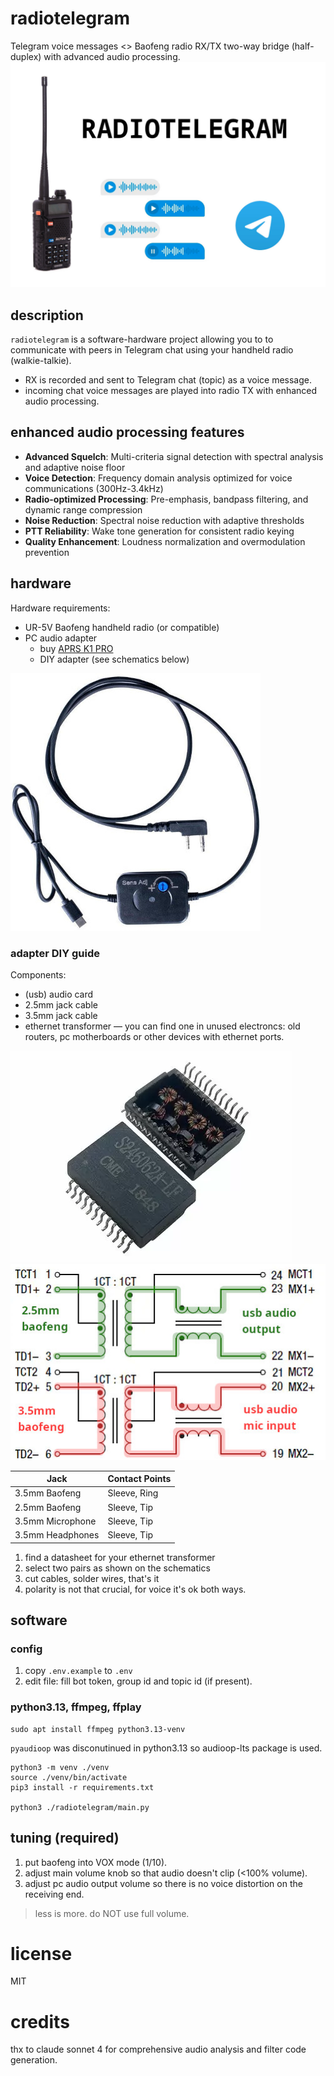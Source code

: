 # radiotelegram

Telegram voice messages <> Baofeng radio RX/TX two-way bridge (half-duplex) with advanced audio processing.
![logo](schematics/logo.jpg)

## description
`radiotelegram` is a software-hardware project allowing you to to communicate with peers in Telegram chat using your handheld radio (walkie-talkie).
 - RX is recorded and sent to Telegram chat (topic) as a voice message.
 - incoming chat voice messages are played into radio TX with enhanced audio processing.

## enhanced audio processing features
- **Advanced Squelch**: Multi-criteria signal detection with spectral analysis and adaptive noise floor
- **Voice Detection**: Frequency domain analysis optimized for voice communications (300Hz-3.4kHz)  
- **Radio-optimized Processing**: Pre-emphasis, bandpass filtering, and dynamic range compression
- **Noise Reduction**: Spectral noise reduction with adaptive thresholds
- **PTT Reliability**: Wake tone generation for consistent radio keying
- **Quality Enhancement**: Loudness normalization and overmodulation prevention 


## hardware
Hardware requirements:
- UR-5V Baofeng handheld radio (or compatible)
- PC audio adapter 
    - buy [APRS K1 PRO](https://baofengtech.com/product/aprs-k1-pro/) 
    - DIY adapter (see schematics below)

![aprks1pro adapter photo](schematics/aprsk1pro.jpg)


### adapter DIY guide
Components:
- (usb) audio card
- 2.5mm jack cable
- 3.5mm jack cable
- ethernet transformer — you can find one in unused electroncs: old routers, pc motherboards or other devices with ethernet ports.

![example view of an ethernet transformer](schematics/ethernet-transformers.png)
![schematics](schematics/transformers-schematics.jpg)

| Jack             | Contact Points |
|------------------|----------------|
| 3.5mm Baofeng    | Sleeve, Ring   |
| 2.5mm Baofeng    | Sleeve, Tip    |
| 3.5mm Microphone | Sleeve, Tip    |
| 3.5mm Headphones | Sleeve, Tip    |

1. find a datasheet for your ethernet transformer
2. select two pairs as shown on the schematics
3. cut cables, solder wires, that's it
4. polarity is not that crucial, for voice it's ok both ways.


## software

### config
1. copy `.env.example` to `.env`
2. edit file: fill bot token, group id and topic id (if present).

### python3.13, ffmpeg, ffplay
```
sudo apt install ffmpeg python3.13-venv
```

`pyaudioop` was disconutinued in python3.13 so audioop-lts package is used.

    python3 -m venv ./venv
    source ./venv/bin/activate
    pip3 install -r requirements.txt

    python3 ./radiotelegram/main.py

## tuning (required)

1. put baofeng into VOX mode (1/10).
2. adjust main volume knob so that audio doesn't clip (<100% volume).
3. adjust pc audio output volume so there is no voice distortion on the receiving end.

> less is more. do NOT use full volume.

# license
MIT

# credits
thx to claude sonnet 4 for comprehensive audio analysis and filter code generation.
